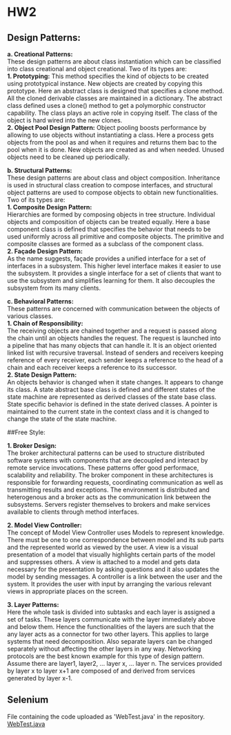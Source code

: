# HW2 

## Design Patterns:   
  
**a.	Creational Patterns:**   
These design patterns are about class instantiation which can be classified into class creational and object creational. Two of its types are:   
**1.	Prototyping:**
This method specifies the kind of objects to be created using prototypical instance. New objects are created by copying this prototype. Here an abstract class is designed that specifies a clone method. All the cloned derivable classes are maintained in a dictionary. The abstract class defined uses a clone() method to get a polymorphic constructor capability. The class plays an active role in copying itself. The class of the object is hard wired into the new clones.   
**2.	Object Pool Design Pattern:**
Object pooling boosts performance by allowing to use objects without instantiating a class. Here a process gets objects from the pool as and when it requires and returns them bac to the pool when it is done. New objects are created as and when needed. Unused objects need to be cleaned up periodically.
    
**b.	Structural Patterns:**   
These design patterns are about class and object composition. Inheritance is used in structural class creation to compose interfaces, and structural object patterns are used to compose objects to obtain new functionalities. Two of its types are:    
**1.	Composite Design Pattern:**   
Hierarchies are formed by composing objects in tree structure. Individual objects and composition of objects can be treated equally. Here a base component class is defined that specifies the behavior that needs to be used uniformly across all primitive and composite objects. The primitive and composite classes are formed as a subclass of the component class.    
**2.	Façade Design Pattern:**    
As the name suggests, façade provides a unified interface for a set of interfaces in a subsystem. This higher level interface makes it easier to use the subsystem. It provides a single interface for a set of clients that want to use the subsystem and simplifies learning for them. It also decouples the subsystem from its many clients.
    
**c.	Behavioral Patterns:**   
These patterns are concerned with communication between the objects of various classes.   
**1.	Chain of Responsibility:**   
The receiving objects are chained together and a request is passed along the chain until an objects handles the request. The request is launched into a pipeline that has many objects that can handle it. It is an object oriented linked list with recursive traversal. Instead of senders and receivers keeping reference of every receiver, each sender keeps a reference to the head of a chain and each receiver keeps a reference to its successor.    
**2.	State Design Pattern:**    
An objects behavior is changed when it state changes. It appears to change its class. A state abstract base class is defined and different states of the state machine are represented as derived classes of the state base class. State specific behavior is defined in the state derived classes. A pointer is maintained to the current state in the context class and it is changed to change the state of the state machine.   
    
##Free Style:   

**1.	Broker Design:**  
The broker architectural patterns can be used to structure distributed software systems with components that are decoupled and interact by remote service invocations. These patterns offer good performace, scalability and reliability. The broker component in these architectures is responsible for forwarding requests, coordinating communication as well as transmitting results and exceptions.
The environment is distributed and heterogenous and a broker acts as the communication link between the subsystems. Servers register themselves to brokers and make services available to clients through	method interfaces.   
   
**2.	Model View Controller:**   
The concept of Model View Controller uses
Models to represent knowledge. There must be one to one correspondence between model and its sub parts and the represented world as viewed by the user.
A view is a visual presentation of a model that visually highlights certain parts of the model and suppresses others. A view is attached to a model and gets data necessary for the presentation by asking questions and it also updates the model by sending messages.
A controller is a link between the user and the system. It provides the user with input by arranging the various relevant views in appropriate places on the screen.   
    
**3.	Layer Patterns:**    
Here the whole task is divided into subtasks and each layer is assigned a set of tasks. These layers communicate with the layer immediately above and below them. Hence the functionalities of the layers are such that the any layer acts as a connector for two other layers. This applies to large systems that need decomposition. Also separate layers can be changed separately without affecting the other layers in any way. Networking protocols are the best known example for this type of design pattern.
Assume there are layer1, layer2, … layer x, … layer n.
The services provided by layer x to layer x+1 are composed of and derived from services generated by layer x-1.
    
## Selenium   
File containing the code uploaded as 'WebTest.java' in the repository.    
[WebTest.java](/WebTest.java) 

